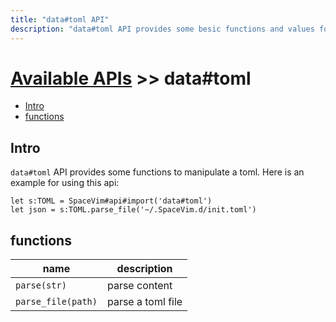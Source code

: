 ```yaml
---
title: "data#toml API"
description: "data#toml API provides some besic functions and values for toml."
---
```


# [Available APIs](../../) >> data#toml

<!-- vim-markdown-toc GFM -->

- [Intro](#intro)
- [functions](#functions)

<!-- vim-markdown-toc -->

## Intro

`data#toml` API provides some functions to manipulate a toml. Here is an example for using this api:

```vim
let s:TOML = SpaceVim#api#import('data#toml')
let json = s:TOML.parse_file('~/.SpaceVim.d/init.toml')
```

## functions

| name               | description       |
| ------------------ | ----------------- |
| `parse(str)`       | parse content     |
| `parse_file(path)` | parse a toml file |
